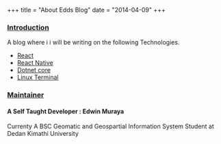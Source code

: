+++
title = "About Edds Blog"
date = "2014-04-09"
+++

### [Introduction](#)
A blog where i i will be writing on the following Technologies. 

* [React](#)
* [React Native](#)
* [Dotnet core](#)
* [Linux Terminal](#)

### [Maintainer](#)
#### A Self Taught Developer : Edwin Muraya

 Currenty A BSC Geomatic and Geospartial Information System Student at Dedan Kimathi University
